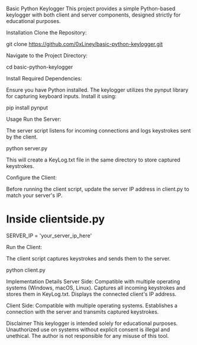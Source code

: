 Basic Python Keylogger
This project provides a simple Python-based keylogger with both client and server components, designed strictly for educational purposes.

Installation
Clone the Repository:

   
   git clone https://github.com/0xLiney/basic-python-keylogger.git
   


Navigate to the Project Directory:

   
   cd basic-python-keylogger
   


Install Required Dependencies:

   Ensure you have Python installed. The keylogger utilizes the pynput library for capturing keyboard inputs. Install it using:

   
   pip install pynput
   


Usage
Run the Server:

   The server script listens for incoming connections and logs keystrokes sent by the client.

   
   python server.py
   


   This will create a KeyLog.txt file in the same directory to store captured keystrokes.

Configure the Client:

   Before running the client script, update the server IP address in client.py to match your server's IP.

   
   # Inside clientside.py
   SERVER_IP = 'your_server_ip_here'
   


Run the Client:

   The client script captures keystrokes and sends them to the server.

   
   python client.py
   


Implementation Details
Server Side:
Compatible with multiple operating systems (Windows, macOS, Linux).
Captures all incoming keystrokes and stores them in KeyLog.txt.
Displays the connected client's IP address.

Client Side:
Compatible with multiple operating systems.
Establishes a connection with the server and transmits captured keystrokes.

Disclaimer
This keylogger is intended solely for educational purposes. Unauthorized use on systems without explicit consent is illegal and unethical. The author is not responsible for any misuse of this tool. 
